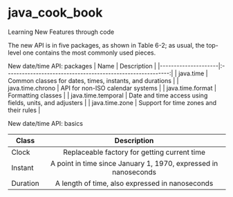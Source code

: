 # java_cook_book
Learning New Features through code

The new API is in five packages, as shown in Table 6-2; as usual, the top-level one contains the most commonly used pieces.

New date/time API: packages
| Name                |	Description                                                 |
|---------------------|:-----------------------------------------------------------:|
| java.time           | Common classes for dates, times, instants, and durations    |
| java.time.chrono    | API for non-ISO calendar systems                            |
| java.time.format    | Formatting classes                                          |
| java.time.temporal  | Date and time access using fields, units, and adjusters     |
| java.time.zone      | Support for time zones and their rules                      |

New date/time API: basics

| Class               | 	Description                                                 |
|---------------------|:---------------------------------------------------------------:|
| Clock               | Replaceable factory for getting current time                    |
| Instant             | A point in time since January 1, 1970, expressed in nanoseconds |
| Duration            | A length of time, also expressed in nanoseconds                 |
